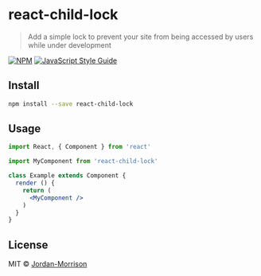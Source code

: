 # react-child-lock

> Add a simple lock to prevent your site from being accessed by users while under development

[![NPM](https://img.shields.io/npm/v/react-child-lock.svg)](https://www.npmjs.com/package/react-child-lock) [![JavaScript Style Guide](https://img.shields.io/badge/code_style-standard-brightgreen.svg)](https://standardjs.com)

## Install

```bash
npm install --save react-child-lock
```

## Usage

```jsx
import React, { Component } from 'react'

import MyComponent from 'react-child-lock'

class Example extends Component {
  render () {
    return (
      <MyComponent />
    )
  }
}
```

## License

MIT © [Jordan-Morrison](https://github.com/Jordan-Morrison)
